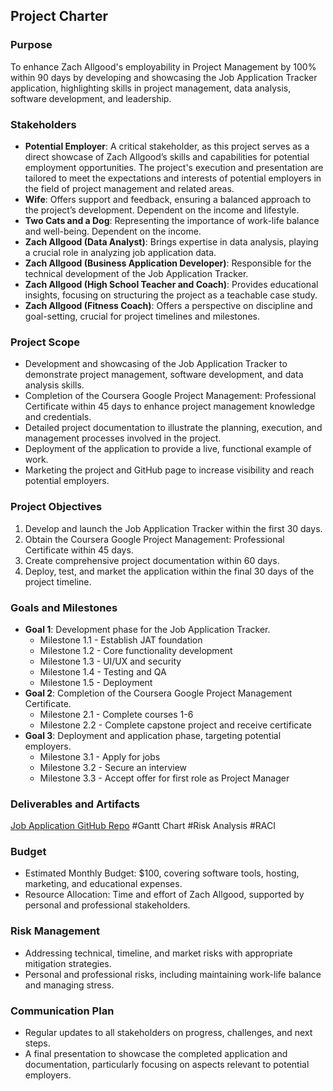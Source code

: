 ## Project Charter

### Purpose

To enhance Zach Allgood's employability in Project Management by 100% within 90 days by developing and showcasing the Job Application Tracker application, highlighting skills in project management, data analysis, software development, and leadership.

### Stakeholders

- **Potential Employer**: A critical stakeholder, as this project serves as a direct showcase of Zach Allgood’s skills and capabilities for potential employment opportunities. The project's execution and presentation are tailored to meet the expectations and interests of potential employers in the field of project management and related areas.
- **Wife**: Offers support and feedback, ensuring a balanced approach to the project’s development. Dependent on the income and lifestyle.
- **Two Cats and a Dog**: Representing the importance of work-life balance and well-being. Dependent on the income.
- **Zach Allgood (Data Analyst)**: Brings expertise in data analysis, playing a crucial role in analyzing job application data.
- **Zach Allgood (Business Application Developer)**: Responsible for the technical development of the Job Application Tracker.
- **Zach Allgood (High School Teacher and Coach)**: Provides educational insights, focusing on structuring the project as a teachable case study.
- **Zach Allgood (Fitness Coach)**: Offers a perspective on discipline and goal-setting, crucial for project timelines and milestones.

### Project Scope

- Development and showcasing of the Job Application Tracker to demonstrate project management, software development, and data analysis skills.
- Completion of the Coursera Google Project Management: Professional Certificate within 45 days to enhance project management knowledge and credentials.
- Detailed project documentation to illustrate the planning, execution, and management processes involved in the project.
- Deployment of the application to provide a live, functional example of work.
- Marketing the project and GitHub page to increase visibility and reach potential employers.
  
### Project Objectives

1. Develop and launch the Job Application Tracker within the first 30 days.
2. Obtain the Coursera Google Project Management: Professional Certificate within 45 days.
3. Create comprehensive project documentation within 60 days.
4. Deploy, test, and market the application within the final 30 days of the project timeline.
   
### Goals and Milestones

- **Goal 1**: Development phase for the Job Application Tracker.
	- Milestone 1.1 - Establish JAT foundation
	- Milestone 1.2 - Core functionality development
	- Milestone 1.3 - UI/UX and security
	- Milestone 1.4 - Testing and QA
	- Milestone 1.5 - Deployment
- **Goal 2**: Completion of the Coursera Google Project Management Certificate.
	- Milestone 2.1 - Complete courses 1-6
	- Milestone 2.2 - Complete capstone project and receive certificate
- **Goal 3**: Deployment and application phase, targeting potential employers.
	- Milestone 3.1 - Apply for jobs
	- Milestone 3.2 - Secure an interview
	- Milestone 3.3 - Accept offer for first role as Project Manager

### Deliverables and Artifacts
[Job Application GitHub Repo](https://github.com/zwa004/Job-Application-Project)
#Gantt Chart
#Risk Analysis
#RACI 

   
### Budget

- Estimated Monthly Budget: $100, covering software tools, hosting, marketing, and educational expenses.
- Resource Allocation: Time and effort of Zach Allgood, supported by personal and professional stakeholders.

### Risk Management

- Addressing technical, timeline, and market risks with appropriate mitigation strategies.
- Personal and professional risks, including maintaining work-life balance and managing stress.
### Communication Plan

- Regular updates to all stakeholders on progress, challenges, and next steps.
- A final presentation to showcase the completed application and documentation, particularly focusing on aspects relevant to potential employers.

